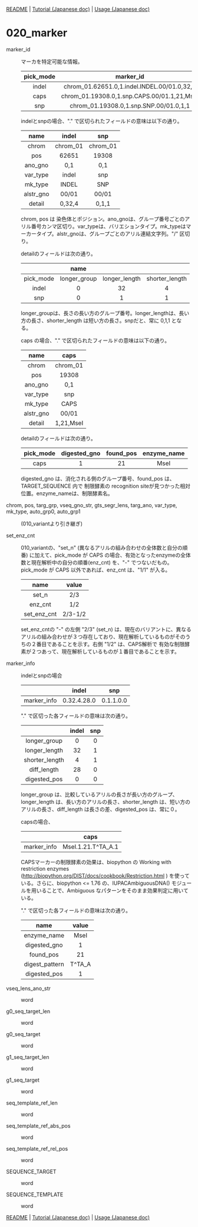 [README](../README.md) | [Tutorial (Japanese doc)](doc/Tutorial.jp.md) | [Usage (Japanese doc)](doc/Usage.jp.md)

# 020_marker

<dl>
<dt>
marker_id
</dt>
<dd>
<p><p>

マーカを特定可能な情報。

| pick_mode |marker_id|
|:---:|:---:|
|indel|chrom_01.62651.0,1.indel.INDEL.00/01.0,32,4|
|caps|chrom_01.19308.0,1.snp.CAPS.00/01.1,21,MseI|
|snp|chrom_01.19308.0,1.snp.SNP.00/01.0,1,1|

indelとsnpの場合、"." で区切られたフィールドの意味は以下の通り。

|name|indel|snp|
|:---:|:---:|:---:|
|chrom|chrom_01|chrom_01|
|pos|62651|19308|
|ano_gno|0,1|0,1|
|var_type|indel|snp|
|mk_type|INDEL|SNP|
|alstr_gno|00/01|00/01|
|detail|0,32,4|0,1,1|

chrom, pos は 染色体とポジション。ano_gnoは、グループ番号ごとのアリル番号カンマ区切り。var_typeは、バリエションタイプ。mk_typeはマーカータイプ。alstr_gnoは、グループごとのアリル連結文字列。"/" 区切り。

detailのフィールドは次の通り。

||name|||
|:---:|:---:|:---:|:---:|
|pick_mode| longer_group | longer_length | shorter_length |
|indel|0|32|4|
|snp|0|1|1|


longer_groupは、長さの長い方のグループ番号。longer_lengthは、長い方の長さ、shorter_length は短い方の長さ。snpだと、常に 0,1,1 となる。

caps の場合、"." で区切られたフィールドの意味は以下の通り。

|name|caps|
|:---:|:---:|
|chrom|chrom_01|
|pos|19308|
|ano_gno|0,1|
|var_type|snp|
|mk_type|CAPS|
|alstr_gno|00/01|
|detail|1,21,MseI|

detailのフィールドは次の通り。

|pick_mode|digested_gno|found_pos|enzyme_name|
|:---:|:---:|:---:|:---:|
|caps|1|21|MseI|

digested_gno は、消化される側のグループ番号、found_pos は、TARGET_SEQUENCE 内で 制限酵素の recognition siteが見つかった相対位置。enzyme_nameは、制限酵素名。

</p>
</dd>
</dl>


<dl>
<dt>

chrom, pos, targ_grp, vseq_gno_str, gts_segr_lens, targ_ano, var_type, mk_type, auto_grp0, auto_grp1

</dt>
<dd>
<p><p>
(010_variantより引き継ぎ)
</p>
</dd>
</dl>


<dl>
<dt>
set_enz_cnt
</dt>
<dd>
<p><p>

010_variantの、"set_n" (異なるアリルの組み合わせの全体数と自分の順番) に加えて、pick_mode が CAPS の場合、有効となったenzymeの全体数と現在解析中の自分の順番(enz_cnt) を、"-" でつないだもの。pick_mode が CAPS 以外であれば、enz_cnt は、"1/1" が入る。

|name|value|
|:---:|:---:|
|set_n| 2/3|
|enz_cnt|1/2|
|set_enz_cnt|2/3-1/2|

set_enz_cntの "-" の左側 "2/3" (set_n) は、現在のバリアントに、異なるアリルの組み合わせが３つ存在しており、現在解析しているものがそのうちの２番目であることを示す。右側 "1/2" は、CAPS解析で 有効な制限酵素が２つあって、現在解析しているものが１番目であることを示す。

</p>
</dd>
</dl>


<dl>
<dt>
marker_info
</dt>
<dd>
<p><p>

indelとsnpの場合

| |indel|snp|
|:---:|:---:|:---:|
|marker_info|0.32.4.28.0|0.1.1.0.0|

"." で区切った各フィールドの意味は次の通り。

| |indel|snp|
|:---:|:---:|:---:|
| longer_group |0|0|
| longer_length|32|1|
| shorter_length|4|1|
| diff_length|28|0|
| digested_pos|0|0|

longer_group は、比較しているアリルの長さが長い方のグループ、longer_length は、長い方のアリルの長さ、shorter_length は、短い方のアリルの長さ、diff_length は長さの差、digested_pos は、常に０。

capsの場合、

| |caps|
|:---:|:---:|
|marker_info|MseI.1.21.T^TA_A.1|


CAPSマーカーの制限酵素の効果は、biopython の Working with restriction enzymes (http://biopython.org/DIST/docs/cookbook/Restriction.html ) を使っている。さらに、biopython <= 1.76 の、IUPACAmbiguousDNA() モジュールを用いることで、Ambiguous なパターンをそのまま効果判定に用いている。


"." で区切った各フィールドの意味は次の通り。

|name|value|
|:---:|:---:|
|enzyme_name|MseI|
|digested_gno|1|
|found_pos|21|
|digest_pattern|T^TA_A|
|digested_pos|1|



</p>
</dd>
</dl>


<dl>
<dt>
vseq_lens_ano_str
</dt>
<dd>
<p><p>
word
</p>
</dd>
</dl>


<dl>
<dt>
g0_seq_target_len
</dt>
<dd>
<p><p>
word
</p>
</dd>
</dl>


<dl>
<dt>
g0_seq_target
</dt>
<dd>
<p><p>
word
</p>
</dd>
</dl>


<dl>
<dt>
g1_seq_target_len
</dt>
<dd>
<p><p>
word
</p>
</dd>
</dl>


<dl>
<dt>
g1_seq_target
</dt>
<dd>
<p><p>
word
</p>
</dd>
</dl>


<dl>
<dt>
seq_template_ref_len
</dt>
<dd>
<p><p>
word
</p>
</dd>
</dl>


<dl>
<dt>
seq_template_ref_abs_pos
</dt>
<dd>
<p><p>
word
</p>
</dd>
</dl>


<dl>
<dt>
seq_template_ref_rel_pos
</dt>
<dd>
<p><p>
word
</p>
</dd>
</dl>


<dl>
<dt>
SEQUENCE_TARGET
</dt>
<dd>
<p><p>
word
</p>
</dd>
</dl>


<dl>
<dt>
SEQUENCE_TEMPLATE
</dt>
<dd>
<p><p>
word
</p>
</dd>
</dl>

[README](../README.md) | [Tutorial (Japanese doc)](doc/Tutorial.jp.md) | [Usage (Japanese doc)](doc/Usage.jp.md)
